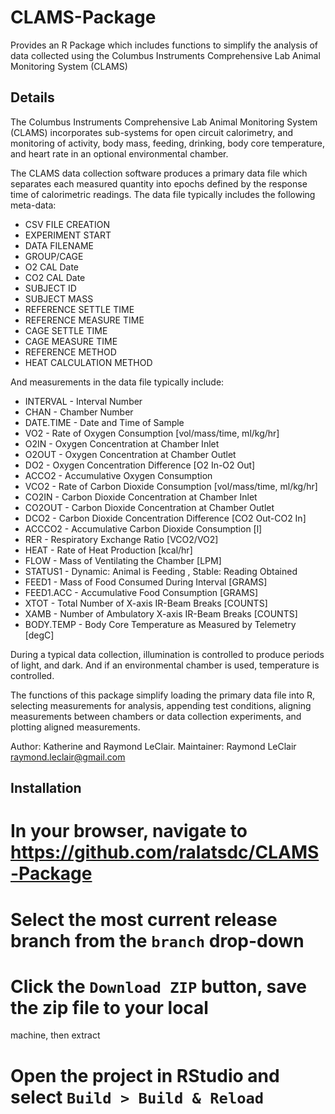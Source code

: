 CLAMS-Package
=============

Provides an R Package which includes functions to simplify the
analysis of data collected using the Columbus Instruments
Comprehensive Lab Animal Monitoring System (CLAMS)

Details
-------

The Columbus Instruments Comprehensive Lab Animal Monitoring System
(CLAMS) incorporates sub-systems for open circuit calorimetry, and
monitoring of activity, body mass, feeding, drinking, body core
temperature, and heart rate in an optional environmental chamber.

The CLAMS data collection software produces a primary data file which
separates each measured quantity into epochs defined by the response
time of calorimetric readings. The data file typically includes the
following meta-data:
* CSV FILE CREATION
* EXPERIMENT START
* DATA FILENAME
* GROUP/CAGE
* O2 CAL Date
* CO2 CAL Date
* SUBJECT ID
* SUBJECT MASS
* REFERENCE SETTLE TIME
* REFERENCE MEASURE TIME
* CAGE SETTLE TIME
* CAGE MEASURE TIME
* REFERENCE METHOD
* HEAT CALCULATION METHOD

And measurements in the data file typically include:
* INTERVAL - Interval Number
* CHAN - Chamber Number
* DATE.TIME - Date and Time of Sample
* VO2 - Rate of Oxygen Consumption [vol/mass/time, ml/kg/hr]
* O2IN - Oxygen Concentration at Chamber Inlet
* O2OUT - Oxygen Concentration at Chamber Outlet
* DO2 - Oxygen Concentration Difference [O2 In-O2 Out]
* ACCO2 - Accumulative Oxygen Consumption
* VCO2 - Rate of Carbon Dioxide Consumption [vol/mass/time, ml/kg/hr]
* CO2IN - Carbon Dioxide Concentration at Chamber Inlet
* CO2OUT - Carbon Dioxide Concentration at Chamber Outlet
* DCO2 - Carbon Dioxide Concentration Difference [CO2 Out-CO2 In]
* ACCCO2 - Accumulative Carbon Dioxide Consumption [l]
* RER - Respiratory Exchange Ratio [VCO2/VO2]
* HEAT - Rate of Heat Production [kcal/hr]
* FLOW - Mass of Ventilating the Chamber [LPM]
* STATUS1 - Dynamic: Animal is Feeding , Stable: Reading Obtained
* FEED1 - Mass of Food Consumed During Interval [GRAMS]
* FEED1.ACC - Accumulative Food Consumption [GRAMS]
* XTOT - Total Number of X-axis IR-Beam Breaks [COUNTS]
* XAMB - Number of Ambulatory X-axis IR-Beam Breaks [COUNTS]
* BODY.TEMP - Body Core Temperature as Measured by Telemetry [degC]

During a typical data collection, illumination is controlled to
produce periods of light, and dark. And if an environmental chamber is
used, temperature is controlled.
  
The functions of this package simplify loading the primary data file
into R, selecting measurements for analysis, appending test
conditions, aligning measurements between chambers or data collection
experiments, and plotting aligned measurements.

Author: Katherine and Raymond LeClair. Maintainer: Raymond LeClair
<raymond.leclair@gmail.com>

Installation
------------

# In your browser, navigate to https://github.com/ralatsdc/CLAMS-Package
# Select the most current release branch from the `branch` drop-down
# Click the `Download ZIP` button, save the zip file to your local
  machine, then extract
# Open the project in RStudio and select `Build > Build & Reload`
